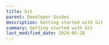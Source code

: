 ```yaml
---
title: Git
parent: Developer Guides
description: Getting started with Git
summary: Getting started with Git
last_modified_date: 2024-05-28
---
```

